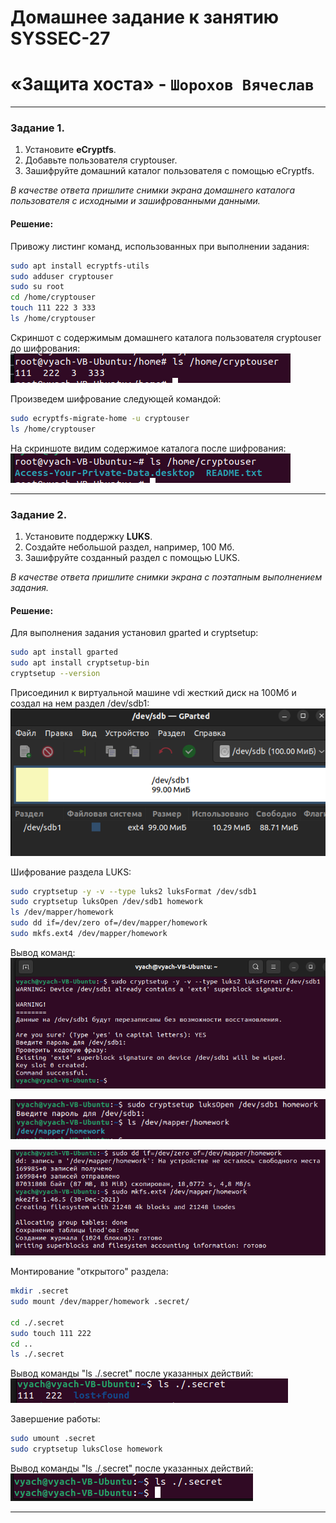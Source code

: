 # Домашнее задание к занятию SYSSEC-27 
# «Защита хоста» - `Шорохов Вячеслав`

---

### Задание 1. 

1. Установите **eCryptfs**.
2. Добавьте пользователя cryptouser.
3. Зашифруйте домашний каталог пользователя с помощью eCryptfs.

_В качестве ответа пришлите снимки экрана домашнего каталога пользователя с исходными и зашифрованными данными._
#### Решение:

Привожу листинг команд, использованных при выполнении задания: 
```bash
sudo apt install ecryptfs-utils
sudo adduser cryptouser
sudo su root
cd /home/cryptouser
touch 111 222 3 333
ls /home/cryptouser
```

Скриншот с содержимым домашнего каталога пользователя cryptouser до шифрования: 
![Скриншот 1](img/1.PNG)

Произведем шифрование следующей командой:
```bash
sudo ecryptfs-migrate-home -u cryptouser
ls /home/cryptouser
```

На скриншоте видим содержимое каталога после шифрования:
![Скриншот 2](img/2.PNG)

---

### Задание 2. 

1. Установите поддержку **LUKS**.
2. Создайте небольшой раздел, например, 100 Мб.
3. Зашифруйте созданный раздел с помощью LUKS.

_В качестве ответа пришлите снимки экрана с поэтапным выполнением задания._

#### Решение:

Для выполнения задания установил gparted и cryptsetup: 
```bash
sudo apt install gparted
sudo apt install cryptsetup-bin
cryptsetup --version
```

Присоединил к виртуальной машине vdi жесткий диск на 100Мб и создал на нем раздел /dev/sdb1:
![Скриншот 3](img/3.PNG)

Шифрование раздела LUKS: 
```bash
sudo cryptsetup -y -v --type luks2 luksFormat /dev/sdb1
sudo cryptsetup luksOpen /dev/sdb1 homework
ls /dev/mapper/homework
sudo dd if=/dev/zero of=/dev/mapper/homework
sudo mkfs.ext4 /dev/mapper/homework
```
Вывод команд:
![Скриншот 4](img/4.PNG)

![Скриншот 5](img/5.PNG)

![Скриншот 6](img/6.PNG)

Монтирование "открытого" раздела: 
```bash
mkdir .secret
sudo mount /dev/mapper/homework .secret/

cd ./.secret
sudo touch 111 222
cd ..
ls ./.secret
```
Вывод команды "ls ./.secret" после указанных действий:
![Скриншот 7](img/7.PNG)

Завершение работы: 
```bash
sudo umount .secret
sudo cryptsetup luksClose homework
```

Вывод команды "ls ./.secret" после указанных действий:
![Скриншот 8](img/8.PNG)

---
